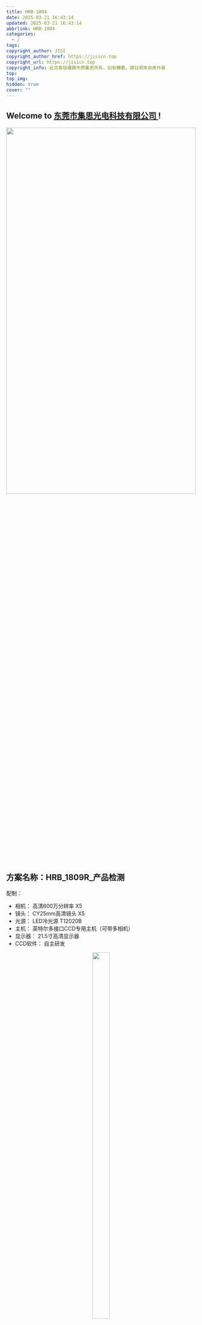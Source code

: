 ```yaml
---
title: HRB-1004
date: 2025-03-21 16:43:14
updated: 2025-03-21 16:43:14
abbrlink: HRB-1004
categories:
  - /
tags: 
copyright_author: JISI
copyright_author_href: https://jisicn.top
copyright_url: https://jisicn.top
copyright_info: 此文章版權歸东莞集思所有，如有轉載，請註明來自原作者
top: 
top_img: 
hidden: true
cover: ""
---
```

## Welcome to [东莞市集思光电科技有限公司 ](https://jisicn.top) ! 
<div align="center"><img src="https://tc.jisicn.top/img/202405031228351.jpeg" width="100%" height="50%"></img></div>

## 方案名称：HRB_1809R_产品检测
配制：
- 相机： 高清600万分辨率    X5
- 镜头： CY25mm高清镜头    X5
- 光源： LED冷光源 T12020B    
- 主机： 英特尔多接口CCD专用主机（可带多相机）   
- 显示器： 21.5寸高清显示器
- CCD软件： 自主研发

<div align="center"><img src="https://tc.jisicn.top/img/202503211644642.png" width="30%" height="50%"></img></div>

<!-- 分割 --><div STYLE="page-break-after: always;"></div>

## 二、配件图 
### 相机
**参数**

-   600万像素网口面阵相机，IMX178，黑白
-   传感器类型 CMOS，卷帘快门
-   像元尺寸 2.4 μm × 2.4 μm
-   靶面尺寸 1/1.8''
-   分辨率 3072 × 2048

![bwm5KiVS_MV-CU060.png](https://tc.jisicn.top/img/202303301656247.png)

<!-- 分割 --><div STYLE="page-break-after: always;"></div>

### 镜头
![image.png](https://tc.jisicn.top/img/202503211710167.png)

<!-- 分割 --><div STYLE="page-break-after: always;"></div>

## CCD1 
	测试项目：针长   打光：普通条形背光

![image.png](https://tc.jisicn.top/img/202503211703103.png)

效果
![image.png](https://tc.jisicn.top/img/202503211646768.png)

<!-- 分割 --><div STYLE="page-break-after: always;"></div>

## CCD2
	测试项目：混料   光源：100直径 角度60 圆形红光   距产品 30至50间

![image.png](https://tc.jisicn.top/img/202503211702236.png)

效果
![image.png](https://tc.jisicn.top/img/202503211647039.png)

<!-- 分割 --><div STYLE="page-break-after: always;"></div>

## CCD3
	测试项目：内针正位度    光源：100直径 角度60 圆形红光   距产品30-50
### 
![image.png](https://tc.jisicn.top/img/202503211702236.png)

效果
![image.png](https://tc.jisicn.top/img/202503211649927.png)

<!-- 分割 --><div STYLE="page-break-after: always;"></div>

## CCD4
	测试项目：DIP脚针正位度  以圆柱脚为基准   光源：120直径 直角圆形红光

![image.png](https://tc.jisicn.top/img/202503211708639.png)

效果
![image.png](https://tc.jisicn.top/img/202503211652295.png)

<!-- 分割 --><div STYLE="page-break-after: always;"></div>

## CCD5
	测试项目：内针针长，客户通过钢针引导   光源：背光

![image.png](https://tc.jisicn.top/img/202503211703103.png)

没有钢针，效果公供参考
![image.png](https://tc.jisicn.top/img/202503211646768.png)

<!-- 分割 --><div STYLE="page-break-after: always;"></div>
## 下载
[下载地址](https://jisi.lanzout.com/ilFCJ2r8q4ud)   
[相机3D图](https://jisi.lanzout.com/iPMxK2gwzj8d)  
[FA 25mm 3D图](https://jisi.lanzout.com/ikwSD2r8p6xc)

---

<center><a href="https://www.jisicn.top" target="_blank">东莞集思光电科技有限公司</a></center>
<center><a href="https://www.jisicn.top" target="_blank">https://www.jisicn.top</a></center>
<center><a href="Https://www.dgjisi.eu.org" target="_blank">https://www.dgjisi.eu.org</a></center>

----

## 如何获取最新CCD程序
关注公众号，并发送`CCD`获取

<div align="center">
    <img src="https://tc.jisicn.top/img/202404251607047.png" width="40%" height="40%"></img>
</div>

------

<div align='center' ><font size='50'>END THANKS</font></div>
<div align='center'><font size='3'><b>联系人：周生  18029199900 「dgjisi@foxmail.com」</b></font></div>
